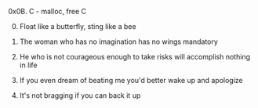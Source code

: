 0x0B. C - malloc, free C

0. Float like a butterfly, sting like a bee

1. The woman who has no imagination has no wings mandatory
2. He who is not courageous enough to take risks will accomplish nothing in life
3. If you even dream of beating me you'd better wake up and apologize
4. It's not bragging if you can back it up

